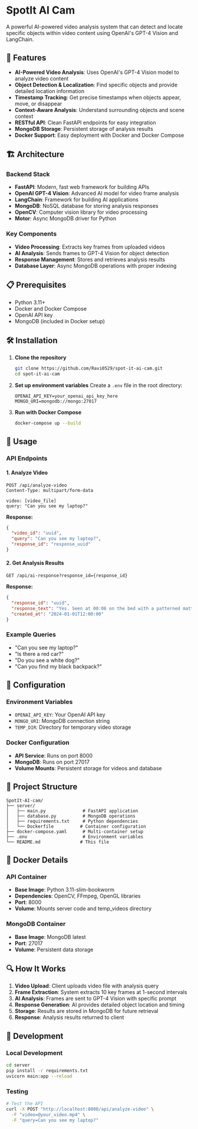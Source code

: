 # SpotIt AI Cam

A powerful AI-powered video analysis system that can detect and locate specific objects within video content using OpenAI's GPT-4 Vision and LangChain.

## 🚀 Features

- **AI-Powered Video Analysis**: Uses OpenAI's GPT-4 Vision model to analyze video content
- **Object Detection & Localization**: Find specific objects and provide detailed location information
- **Timestamp Tracking**: Get precise timestamps when objects appear, move, or disappear
- **Context-Aware Analysis**: Understand surrounding objects and scene context
- **RESTful API**: Clean FastAPI endpoints for easy integration
- **MongoDB Storage**: Persistent storage of analysis results
- **Docker Support**: Easy deployment with Docker and Docker Compose

## 🏗️ Architecture

### Backend Stack

- **FastAPI**: Modern, fast web framework for building APIs
- **OpenAI GPT-4 Vision**: Advanced AI model for video frame analysis
- **LangChain**: Framework for building AI applications
- **MongoDB**: NoSQL database for storing analysis responses
- **OpenCV**: Computer vision library for video processing
- **Motor**: Async MongoDB driver for Python

### Key Components

- **Video Processing**: Extracts key frames from uploaded videos
- **AI Analysis**: Sends frames to GPT-4 Vision for object detection
- **Response Management**: Stores and retrieves analysis results
- **Database Layer**: Async MongoDB operations with proper indexing

## 📋 Prerequisites

- Python 3.11+
- Docker and Docker Compose
- OpenAI API key
- MongoDB (included in Docker setup)

## 🛠️ Installation

1. **Clone the repository**

   ```bash
   git clone https://github.com/Ravi0529/spot-it-ai-cam.git
   cd spot-it-ai-cam
   ```

2. **Set up environment variables**
   Create a `.env` file in the root directory:

   ```env
   OPENAI_API_KEY=your_openai_api_key_here
   MONGO_URI=mongodb://mongo:27017
   ```

3. **Run with Docker Compose**
   ```bash
   docker-compose up --build
   ```

## 🚀 Usage

### API Endpoints

#### 1. Analyze Video

```http
POST /api/analyze-video
Content-Type: multipart/form-data

video: [video_file]
query: "Can you see my laptop?"
```

**Response:**

```json
{
  "video_id": "uuid",
  "query": "Can you see my laptop?",
  "response_id": "response_uuid"
}
```

#### 2. Get Analysis Results

```http
GET /api/ai-response?response_id={response_id}
```

**Response:**

```json
{
  "response_id": "uuid",
  "response_text": "Yes. Seen at 00:06 on the bed with a patterned mattress...",
  "created_at": "2024-01-01T12:00:00"
}
```

### Example Queries

- "Can you see my laptop?"
- "Is there a red car?"
- "Do you see a white dog?"
- "Can you find my black backpack?"

## 🔧 Configuration

### Environment Variables

- `OPENAI_API_KEY`: Your OpenAI API key
- `MONGO_URI`: MongoDB connection string
- `TEMP_DIR`: Directory for temporary video storage

### Docker Configuration

- **API Service**: Runs on port 8000
- **MongoDB**: Runs on port 27017
- **Volume Mounts**: Persistent storage for videos and database

## 📁 Project Structure

```
SpotIt-AI-cam/
├── server/
│   ├── main.py              # FastAPI application
│   ├── database.py          # MongoDB operations
│   ├── requirements.txt     # Python dependencies
│   └── Dockerfile          # Container configuration
├── docker-compose.yaml      # Multi-container setup
├── .env                     # Environment variables
└── README.md               # This file
```

## 🐳 Docker Details

### API Container

- **Base Image**: Python 3.11-slim-bookworm
- **Dependencies**: OpenCV, FFmpeg, OpenGL libraries
- **Port**: 8000
- **Volume**: Mounts server code and temp_videos directory

### MongoDB Container

- **Base Image**: MongoDB latest
- **Port**: 27017
- **Volume**: Persistent data storage

## 🔍 How It Works

1. **Video Upload**: Client uploads video file with analysis query
2. **Frame Extraction**: System extracts 10 key frames at 1-second intervals
3. **AI Analysis**: Frames are sent to GPT-4 Vision with specific prompt
4. **Response Generation**: AI provides detailed object location and timing
5. **Storage**: Results are stored in MongoDB for future retrieval
6. **Response**: Analysis results returned to client

## 🚧 Development

### Local Development

```bash
cd server
pip install -r requirements.txt
uvicorn main:app --reload
```

### Testing

```bash
# Test the API
curl -X POST "http://localhost:8000/api/analyze-video" \
  -F "video=@your_video.mp4" \
  -F "query=Can you see my laptop?"
```
